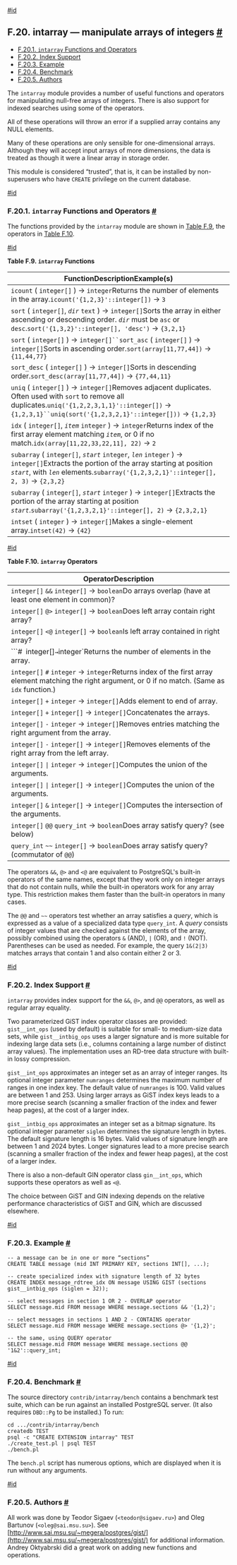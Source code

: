 [#id](#INTARRAY)

## F.20. intarray — manipulate arrays of integers [#](#INTARRAY)

  * [F.20.1. `intarray` Functions and Operators](intarray#INTARRAY-FUNCS-OPS)
  * [F.20.2. Index Support](intarray#INTARRAY-INDEX)
  * [F.20.3. Example](intarray#INTARRAY-EXAMPLE)
  * [F.20.4. Benchmark](intarray#INTARRAY-BENCHMARK)
  * [F.20.5. Authors](intarray#INTARRAY-AUTHORS)



The `intarray` module provides a number of useful functions and operators for manipulating null-free arrays of integers. There is also support for indexed searches using some of the operators.

All of these operations will throw an error if a supplied array contains any NULL elements.

Many of these operations are only sensible for one-dimensional arrays. Although they will accept input arrays of more dimensions, the data is treated as though it were a linear array in storage order.

This module is considered “trusted”, that is, it can be installed by non-superusers who have `CREATE` privilege on the current database.

[#id](#INTARRAY-FUNCS-OPS)

### F.20.1. `intarray` Functions and Operators [#](#INTARRAY-FUNCS-OPS)

The functions provided by the `intarray` module are shown in [Table F.9](intarray#INTARRAY-FUNC-TABLE), the operators in [Table F.10](intarray#INTARRAY-OP-TABLE).

[#id](#INTARRAY-FUNC-TABLE)

**Table F.9. `intarray` Functions**

| FunctionDescriptionExample(s)                                                                                                                                                                                                      |
| ---------------------------------------------------------------------------------------------------------------------------------------------------------------------------------------------------------------------------------- |
| `icount` ( `integer[]` ) → `integer`Returns the number of elements in the array.`icount('{1,2,3}'::integer[])` → `3`                                                                                                           |
| `sort` ( `integer[]`, *`dir`* `text` ) → `integer[]`Sorts the array in either ascending or descending order. *`dir`* must be `asc` or `desc`.`sort('{1,3,2}'::integer[], 'desc')` → `{3,2,1}`                                  |
| `sort` ( `integer[]` ) → `integer[]``sort_asc` ( `integer[]` ) → `integer[]`Sorts in ascending order.`sort(array[11,77,44])` → `{11,44,77}`                                                                                    |
| `sort_desc` ( `integer[]` ) → `integer[]`Sorts in descending order.`sort_desc(array[11,77,44])` → `{77,44,11}`                                                                                                                 |
| `uniq` ( `integer[]` ) → `integer[]`Removes adjacent duplicates. Often used with `sort` to remove all duplicates.`uniq('{1,2,2,3,1,1}'::integer[])` → `{1,2,3,1}``uniq(sort('{1,2,3,2,1}'::integer[]))` → `{1,2,3}`            |
| `idx` ( `integer[]`, *`item`* `integer` ) → `integer`Returns index of the first array element matching *`item`*, or 0 if no match.`idx(array[11,22,33,22,11], 22)` → `2`                                                       |
| `subarray` ( `integer[]`, *`start`* `integer`, *`len`* `integer` ) → `integer[]`Extracts the portion of the array starting at position *`start`*, with *`len`* elements.`subarray('{1,2,3,2,1}'::integer[], 2, 3)` → `{2,3,2}` |
| `subarray` ( `integer[]`, *`start`* `integer` ) → `integer[]`Extracts the portion of the array starting at position *`start`*.`subarray('{1,2,3,2,1}'::integer[], 2)` → `{2,3,2,1}`                                                |
| `intset` ( `integer` ) → `integer[]`Makes a single-element array.`intset(42)` → `{42}`                                                                                                                                         |


[#id](#INTARRAY-OP-TABLE)

**Table F.10. `intarray` Operators**

| OperatorDescription                                                                                                                                    |
| ------------------------------------------------------------------------------------------------------------------------------------------------------ |
| `integer[]` `&&` `integer[]` → `boolean`Do arrays overlap (have at least one element in common)?                                                       |
| `integer[]` `@>` `integer[]` → `boolean`Does left array contain right array?                                                                           |
| `integer[]` `<@` `integer[]` → `boolean`Is left array contained in right array?                                                                        |
| ```#` `integer[]` → `integer`Returns the number of elements in the array.                                                                              |
| `integer[]` `#` `integer` → `integer`Returns index of the first array element matching the right argument, or 0 if no match. (Same as `idx` function.) |
| `integer[]` `+` `integer` → `integer[]`Adds element to end of array.                                                                                   |
| `integer[]` `+` `integer[]` → `integer[]`Concatenates the arrays.                                                                                      |
| `integer[]` `-` `integer` → `integer[]`Removes entries matching the right argument from the array.                                                     |
| `integer[]` `-` `integer[]` → `integer[]`Removes elements of the right array from the left array.                                                      |
| `integer[]` `\|` `integer` → `integer[]`Computes the union of the arguments.                                                                           |
| `integer[]` `\|` `integer[]` → `integer[]`Computes the union of the arguments.                                                                         |
| `integer[]` `&` `integer[]` → `integer[]`Computes the intersection of the arguments.                                                                   |
| `integer[]` `@@` `query_int` → `boolean`Does array satisfy query? (see below)                                                                          |
| `query_int` `~~` `integer[]` → `boolean`Does array satisfy query? (commutator of `@@`)                                                                 |


The operators `&&`, `@>` and `<@` are equivalent to PostgreSQL's built-in operators of the same names, except that they work only on integer arrays that do not contain nulls, while the built-in operators work for any array type. This restriction makes them faster than the built-in operators in many cases.

The `@@` and `~~` operators test whether an array satisfies a *query*, which is expressed as a value of a specialized data type `query_int`. A *query* consists of integer values that are checked against the elements of the array, possibly combined using the operators `&` (AND), `|` (OR), and `!` (NOT). Parentheses can be used as needed. For example, the query `1&(2|3)` matches arrays that contain 1 and also contain either 2 or 3.

[#id](#INTARRAY-INDEX)

### F.20.2. Index Support [#](#INTARRAY-INDEX)

`intarray` provides index support for the `&&`, `@>`, and `@@` operators, as well as regular array equality.

Two parameterized GiST index operator classes are provided: `gist__int_ops` (used by default) is suitable for small- to medium-size data sets, while `gist__intbig_ops` uses a larger signature and is more suitable for indexing large data sets (i.e., columns containing a large number of distinct array values). The implementation uses an RD-tree data structure with built-in lossy compression.

`gist__int_ops` approximates an integer set as an array of integer ranges. Its optional integer parameter `numranges` determines the maximum number of ranges in one index key. The default value of `numranges` is 100. Valid values are between 1 and 253. Using larger arrays as GiST index keys leads to a more precise search (scanning a smaller fraction of the index and fewer heap pages), at the cost of a larger index.

`gist__intbig_ops` approximates an integer set as a bitmap signature. Its optional integer parameter `siglen` determines the signature length in bytes. The default signature length is 16 bytes. Valid values of signature length are between 1 and 2024 bytes. Longer signatures lead to a more precise search (scanning a smaller fraction of the index and fewer heap pages), at the cost of a larger index.

There is also a non-default GIN operator class `gin__int_ops`, which supports these operators as well as `<@`.

The choice between GiST and GIN indexing depends on the relative performance characteristics of GiST and GIN, which are discussed elsewhere.

[#id](#INTARRAY-EXAMPLE)

### F.20.3. Example [#](#INTARRAY-EXAMPLE)

```
-- a message can be in one or more “sections”
CREATE TABLE message (mid INT PRIMARY KEY, sections INT[], ...);

-- create specialized index with signature length of 32 bytes
CREATE INDEX message_rdtree_idx ON message USING GIST (sections gist__intbig_ops (siglen = 32));

-- select messages in section 1 OR 2 - OVERLAP operator
SELECT message.mid FROM message WHERE message.sections && '{1,2}';

-- select messages in sections 1 AND 2 - CONTAINS operator
SELECT message.mid FROM message WHERE message.sections @> '{1,2}';

-- the same, using QUERY operator
SELECT message.mid FROM message WHERE message.sections @@ '1&2'::query_int;
```

[#id](#INTARRAY-BENCHMARK)

### F.20.4. Benchmark [#](#INTARRAY-BENCHMARK)

The source directory `contrib/intarray/bench` contains a benchmark test suite, which can be run against an installed PostgreSQL server. (It also requires `DBD::Pg` to be installed.) To run:

```
cd .../contrib/intarray/bench
createdb TEST
psql -c "CREATE EXTENSION intarray" TEST
./create_test.pl | psql TEST
./bench.pl
```

The `bench.pl` script has numerous options, which are displayed when it is run without any arguments.

[#id](#INTARRAY-AUTHORS)

### F.20.5. Authors [#](#INTARRAY-AUTHORS)

All work was done by Teodor Sigaev (`<teodor@sigaev.ru>`) and Oleg Bartunov (`<oleg@sai.msu.su>`). See [http://www.sai.msu.su/~megera/postgres/gist/](http://www.sai.msu.su/~megera/postgres/gist/) for additional information. Andrey Oktyabrski did a great work on adding new functions and operations.